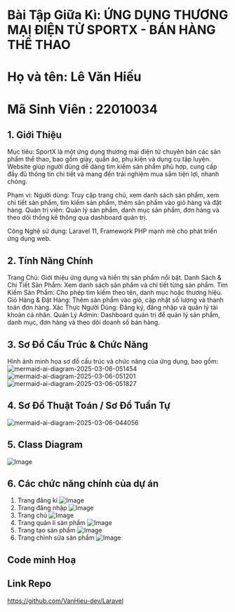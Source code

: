 # Bài Tập Giữa Kì: ỨNG DỤNG THƯƠNG MẠI ĐIỆN TỬ SPORTX - BÁN HÀNG THỂ THAO
# Họ và tên: Lê Văn Hiếu  
# Mã Sinh Viên : 22010034
## 1. Giới Thiệu


Mục tiêu:
SportX là một ứng dụng thương mại điện tử chuyên bán các sản phẩm thể thao, bao gồm giày, quần áo, phụ kiện và dụng cụ tập luyện. Website giúp người dùng dễ dàng tìm kiếm sản phẩm phù hợp, cung cấp đầy đủ thông tin chi tiết và mang đến trải nghiệm mua sắm tiện lợi, nhanh chóng.

Phạm vi:
Người dùng:
Truy cập trang chủ, xem danh sách sản phẩm, xem chi tiết sản phẩm, tìm kiếm sản phẩm, thêm sản phẩm vào giỏ hàng và đặt hàng.
Quản trị viên:
Quản lý sản phẩm, danh mục sản phẩm, đơn hàng và theo dõi thống kê thông qua dashboard quản trị.


Công Nghệ sử dụng: Laravel 11, Framework PHP mạnh mẽ cho phát triển ứng dụng web.
## 2. Tính Năng Chính
Trang Chủ: Giới thiệu ứng dụng và hiển thị sản phẩm nổi bật.
Danh Sách & Chi Tiết Sản Phẩm: Xem danh sách sản phẩm và chi tiết từng sản phẩm.
Tìm Kiếm Sản Phẩm: Cho phép tìm kiếm theo tên, danh mục hoặc thương hiệu.
Giỏ Hàng & Đặt Hàng: Thêm sản phẩm vào giỏ, cập nhật số lượng và thanh toán đơn hàng.
Xác Thực Người Dùng: Đăng ký, đăng nhập và quản lý tài khoản cá nhân.
Quản Lý Admin:
Dashboard quản trị để quản lý sản phẩm, danh mục, đơn hàng và theo dõi doanh số bán hàng.
## 3. Sơ Đồ Cấu Trúc & Chức Năng
Hình ảnh minh họa sơ đồ cấu trúc và chức năng của ứng dụng, bao gồm:
![mermaid-ai-diagram-2025-03-06-051454](https://github.com/user-attachments/assets/4d7979ec-4758-448b-b16e-4c825f1f28b7)
![mermaid-ai-diagram-2025-03-06-051201](https://github.com/user-attachments/assets/142794c5-dd52-4483-b6c3-54fae24dbc14)
![mermaid-ai-diagram-2025-03-06-051827](https://github.com/user-attachments/assets/238f1dfd-97d4-4998-a2c0-4d90d1cd1ed2)
## 4. Sơ Đồ Thuật Toán / Sơ Đồ Tuần Tự
![mermaid-ai-diagram-2025-03-06-044056](https://github.com/user-attachments/assets/b24af279-b82a-471d-b852-a65aaf45640d)
## 5. Class Diagram
![Image](https://github.com/user-attachments/assets/a3b08b22-479c-4857-8d36-81dabb2b586a)

## 6. Các chức năng chính của dự án
1. Trang đăng kí
![Image](https://github.com/user-attachments/assets/9fb82e20-ca98-4fac-be16-40bb17863cb3)
2. Trang đăng nhập
![Image](https://github.com/user-attachments/assets/9f9e7c9c-9ede-431c-a88c-9d3bab71cce6)
3. Trang chủ
![Image](https://github.com/user-attachments/assets/7a0de2c5-cc7f-464c-a42e-58e2f88a7817)
4. Trang quản lí sản phẩm
![Image](https://github.com/user-attachments/assets/ac3a417e-dd08-4816-9c63-be53cdfb24a5)
5. Trang tạo sản phẩm
![Image](https://github.com/user-attachments/assets/377681fd-6577-4473-999d-d5f4d83d0e31)
6. Trang chỉnh sửa sản phẩm
![Image](https://github.com/user-attachments/assets/b91f564e-319d-48df-9e25-ce31bffb10ac)


## Code minh Hoạ 

## Link Repo 

https://github.com/VanHieu-dev/Laravel




